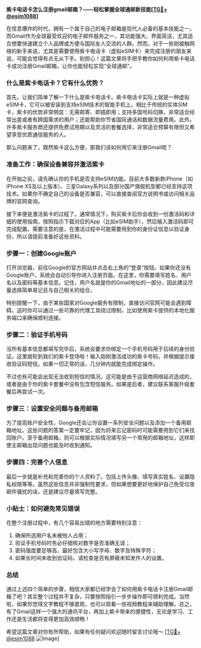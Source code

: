 **紫卡电话卡怎么注册gmail邮箱？——轻松掌握全球通邮新技能[[TG💪+ @esim1088](https://t.me/s/esim1088)]**

在信息爆炸的时代，拥有一个属于自己的电子邮箱是现代人必备的基本技能之一。而Gmail作为全球最受欢迎的电子邮件服务之一，其功能强大、界面简洁，尤其适合想要快速建立个人品牌或方便与国际友人交流的人群。然而，对于一些刚接触网络的新手来说，尤其是需要使用紫卡电话卡（虚拟eSIM卡）来完成注册的朋友来说，可能会觉得有点无从下手。别担心！这篇文章将手把手教你如何利用紫卡电话卡成功注册Gmail邮箱，让你也能轻松实现“全球通邮”。

### **什么是紫卡电话卡？它有什么优势？**

首先，让我们简单了解一下什么是紫卡电话卡。紫卡电话卡实际上就是一种虚拟eSIM卡，它可以被安装到支持eSIM技术的智能手机上。相比于传统的实体SIM卡，紫卡的优势非常明显：无需邮寄、即插即用；支持多国号码切换，非常适合经常出差或者有跨国需求的用户；还能帮助你节省国际通话和数据流量费用。此外，许多紫卡服务商还提供免费试用期以及灵活的套餐选择，非常适合预算有限但又希望享受优质通信服务的人。

那么问题来了，既然紫卡这么方便，那我们该如何用它来注册Gmail呢？

### **准备工作：确保设备兼容并激活紫卡**

在开始之前，请先确认你的手机是否支持eSIM功能。目前大多数新款iPhone（如iPhone XS及以上版本）、三星Galaxy系列以及部分国产旗舰机型都已经支持这项技术。如果你不确定自己的设备是否兼容，可以直接查阅官方说明书或访问相关品牌的官网查询。

接下来便是激活紫卡的过程了。通常情况下，购买紫卡后你会收到一份激活码和详细的使用指南。按照指示下载对应的App（比如eSIM助手），然后输入激活码即可完成配置。需要注意的是，在激活过程中可能需要用到你的身份证信息以验证身份，所以请提前准备好这些资料。

### **步骤一：创建Google账户**

打开浏览器，前往Google的官方网站并点击右上角的“登录”按钮。如果你还没有Google账户，系统会自动引导你进入注册页面。在这里，你需要填写姓名、用户名以及密码等基本信息。记住，用户名就是你的Gmail地址的一部分，因此建议尽量选择简单易记且与自己相关的组合。

特别提醒一下，由于某些国家对Google服务有限制，直接访问官网可能会遇到障碍。这时你可以通过一些可靠的代理工具绕过限制，比如使用紫卡提供的本地化服务端口来确保顺利连接。

### **步骤二：验证手机号码**

当所有基本信息都填写完毕后，系统会要求你绑定一个手机号码用于后续的身份验证。这里就轮到我们的紫卡登场啦！输入刚刚激活成功的紫卡号码，并根据提示接收验证码短信。如果一切正常的话，几分钟内就能完成绑定操作。

不过也有可能会出现无法收到短信的情况。这可能是由于运营商网络延迟造成的，或者是由于你的紫卡套餐中没有包含短信服务。如果是后者，建议联系客服升级套餐后再尝试一次。

### **步骤三：设置安全问题与备用邮箱**

为了提高账户安全性，Google还会让你设置一系列安全问题以及添加一个备用邮箱地址。这些问题的答案一定要牢记，因为将来忘记密码时可能需要用到它们来找回账户。至于备用邮箱，则可以根据实际情况填写另一个常用的邮箱地址，这样即使主邮箱出现问题也能及时收到通知。

### **步骤四：完善个人信息**

最后一步就是补充和完善你的个人资料了。包括上传头像、填写真实姓名、设置隐私权限等等。虽然这些信息并非强制性要求，但如果想要更好地保护自己免受垃圾邮件骚扰的话，还是建议尽量填写完整。

### **小贴士：如何避免常见错误**

在整个注册过程中，有几个容易出错的地方需要特别注意：

1. 确保所选用户名未被他人占用；
2. 验证手机号码时务必仔细核对数字是否准确无误；
3. 密码强度要足够高，最好包含大小写字母、数字及特殊字符；
4. 如果长时间未收到验证码，请检查是否有屏蔽未知发件人的设置。

### **总结**

通过上述四个简单的步骤，相信大家都已经学会了如何用紫卡电话卡注册Gmail邮箱了吧？其实整个过程并不复杂，只要按照指引一步步操作即可顺利完成。当然啦，如果你觉得文字教程不够直观，也可以观看一些视频教程来辅助理解。总之，有了Gmail这样一个强大的通讯平台，再加上紫卡带来的便捷性，无论是学习、工作还是生活都将变得更加高效顺畅！

希望这篇文章对你有所帮助，如果有任何疑问欢迎随时留言讨论哦～ [[TG💪+ @esim1088](https://t.me/s/esim1088) ![Image](https://i.postimg.cc/4NQfJmqS/Snipaste-2025-05-13-00-14-12.png)]